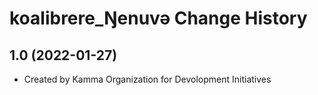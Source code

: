 koalibrere_Ŋenuvǝ Change History
====================

1.0 (2022-01-27)
----------------
* Created by Kamma Organization for Devolopment Initiatives
